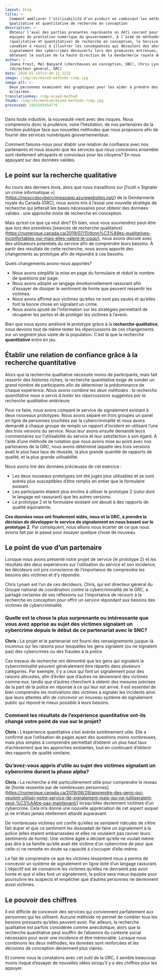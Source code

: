 ```yaml
---
layout: blog
title: >-
  Comment améliorer l’utilisabilité d’un produit en combinant les méthodes
  qualitative et quantitative de recherche en conception
description: >-
  Obtenir l’aval des parties prenantes représente un défi courant pour les
  équipes de prestation numérique du gouvernement. À l’aide de méthodes mixtes
  (qualitative et quantitative) de recherche en conception, le Service numérique
  canadien a réussi à illustrer les conséquences qui découlent des obstacles au
  signalement des cybercrimes découverts lors des premières entrevues, tout en
  obtenant le soutien de la haute direction de la Gendarmerie royale du Canada.
author: >-
  Jeana Frost, Mel Banyard (chercheuses en conception, SNC), Chris Lynam
  (directeur général, GRC)
date: 2020-01-16T13:49:12.223Z
image: /img/cds/mixed-methods-rcmp.jpg
image-alt: >-
  Deux personnes examinent des graphiques pour les aider à prendre des décisions
  éclairées.
translationKey: rcmp-mixed-method
thumb: /img/cds/medium/mixed-methods-rcmp.jpg
processed: 1581549454776
---
```

Dans toute industrie, la nouveauté vient avec des risques. Nous comprenons donc la prudence, voire l’hésitation, de nos partenaires de la fonction publique face aux nouvelles méthodes que nous proposons afin de fournir des services numériques gouvernementaux.  

Comment faisons-nous pour établir une relation de confiance avec nos partenaires et nous assurer que les services que nous concevons ensemble sont réellement attrayants et conviviaux pour les citoyens? En nous appuyant sur des données valides. 

## Le point sur la recherche qualitative
Au cours des derniers mois, alors que nous travaillions sur [l’outil « Signaler un crime informatique »] (https://mpsccdscybercrimeazapp.azurewebsites.net/) de la Gendarmerie royale du Canada (GRC), nous avons mis à l’essai une nouvelle stratégie de recherche qui jetterait les bases nécessaires pour obtenir des données valides : une approche mixte de recherche en conception. 

Mais qu’est-ce que ça veut dire? Eh bien, vous vous souviendrez peut-être que lors des premières [séances de recherche qualitative] (https://numerique.canada.ca/2019/07/11/donn%C3%A9es-qualitatives-inconfortables-oui-mais-elles-valent-le-coup/), nous avons discuté avec des utilisateurs potentiels du service afin de comprendre leurs besoins. À partir des résultats de cette recherche, nous avons apporté des changements au prototype afin de répondre à ces besoins. 

Quels changements avons-nous apportés?

* Nous avons simplifié la mise en page du formulaire et réduit le nombre de questions par page. 
* Nous avons adopté un langage émotionnellement rassurant afin d’essayer de dissiper le sentiment de honte que peuvent ressentir les victimes. 
* Nous avons affirmé aux victimes qu’elles ne sont pas seules et qu’elles font la bonne chose en signalant un crime. 
* Nous avons ajouté de l’information sur les stratégies permettant de récupérer les pertes et de protéger les victimes à l’avenir. 

Bien que nous ayons amélioré le prototype grâce à la **recherche qualitative**, nous devions tout de même tester les répercussions de ces changements sur un segment plus vaste de la population. C’est là que la recherche **quantitative** entre en jeu. 

## Établir une relation de confiance grâce à la recherche quantitative 

Alors que la recherche qualitative nécessite moins de participants, mais fait ressortir des histoires riches, la recherche quantitative exige de sonder un grand nombre de participants afin de déterminer la prédominance de chaque expérience. *Nous avons combiné les deux méthodes : la recherche quantitative nous a servis à tester les répercussions suggérées par la recherche qualitative antérieure.*

Pour ce faire, nous avons comparé le service de signalement existant à deux nouveaux prototypes. Nous avons séparé en trois groupes un panel en ligne de personnes touchées par la cybercriminalité et nous avons demandé à chaque groupe de remplir un rapport d’incident en utilisant l’une des trois versions du service. Nous leur avons ensuite demandé leurs commentaires sur l’utilisabilité du service et leur satisfaction à son égard. À l’aide d’une méthode de notation que nous avons mise au point avec nos partenaires de la GRC, nous avons déterminé laquelle des trois versions avait le plus haut taux de réussite, la plus grande quantité de rapports de qualité, et la plus grande utilisabilité.

Nous avons tiré des données précieuses de cet exercice :

* Les deux nouveaux prototypes ont été jugés plus utilisables et se sont avérés plus susceptibles d’être remplis en entier que le formulaire existant.
* Les participants étaient plus enclins à utiliser le prototype 2 (celui dont le langage est rassurant) que les autres versions.
* Le prototype 2 et le formulaire existant ont abouti à des rapports de qualité équivalente.

**Ces données nous ont finalement aidés, nous et la GRC, à prendre la décision de développer le service de signalement en nous basant sur le prototype 2.** Par conséquent, nous allions nous écarter de ce que nous avions fait par le passé pour essayer quelque chose de nouveau.

## Le point de vue d’un partenaire
Lorsque nous avons présenté notre projet de service (le prototype 2) et les résultats des deux expériences sur l’utilisation du service et son incidence, les décideurs ont pris conscience de l’importance de comprendre les besoins des victimes et d’y répondre.

Chris Lynam est l’un de ces décideurs. Chris, qui est directeur général du Groupe national de coordination contre la cybercriminalité de la GRC, a partagé certaines de ses réflexions sur l’importance de recourir à la recherche en conception pour offrir un service répondant aux besoins des victimes de cybercriminalité.

### Quelle est la chose la plus surprenante ou intéressante que vous avez apprise au sujet des victimes signalant un cybercrime depuis le début de ce partenariat avec le SNC?
 
**Chris :** Le projet et le partenariat ont fourni des renseignements jusque-là inconnus sur les raisons pour lesquelles les gens signalent (ou ne signalent pas) des cybercrimes ou des fraudes à la police.
 
Ces travaux de recherche ont démontré que les gens qui signalent la cybercriminalité peuvent généralement être répartis dans plusieurs catégories. Par exemple, il y a ceux qui font un signalement pour des raisons altruistes, afin d’éviter que d’autres ne deviennent des victimes comme eux, tandis que d’autres cherchent à obtenir des mesures précises de la part de la police en réponse à ce qui leur est arrivé. Il est essentiel de bien comprendre les motivations des victimes à signaler les incidents ainsi que leurs attentes afin de concevoir un nouveau système de signalement public qui répond le mieux possible à leurs besoins.

### Comment les résultats de l’expérience quantitative ont-ils changé votre point de vue sur le projet?

**Chris :** L’expérience quantitative s’est avérée extrêmement utile. Elle a confirmé que l’utilisation de pages ayant des questions moins nombreuses, mais plus simples à comprendre permettait d’obtenir un plus haut taux d’achèvement que les approches existantes, tout en continuant d’obtenir des rapports de qualité similaire.

### Qu’avez-vous appris d’utile au sujet des victimes signalant un cybercrime durant la phase alpha?
 
**Chris :** La recherche a été particulièrement utile pour comprendre le niveau de [honte ressentie par de nombreuses personnes] (https://numerique.canada.ca/2019/08/29/apprendre-des-gens-qui-veulent-utiliser-notre-service-de-signalement-mais-qui-ne-lutiliseraient-peut-%C3%AAtre-pas-maintenant/) lorsqu’elles deviennent victimes d’un cybercrime. Cela m’a donné une nouvelle appréciation de cet aspect auquel je ne m’étais jamais réellement attardé auparavant.
 
De nombreuses victimes ont confié qu’elles se sentaient ridicules de s’être fait duper et que ce sentiment les dissuadait de faire un signalement à la police (elles étaient embarrassées et elles ne voulaient pas raviver leurs sentiments de honte). Une victime âgée a déclaré qu’elle ne voulait même pas dire à sa famille qu’elle avait été victime d’un cybercrime de peur que celle-ci ne remette en doute sa capacité à s’occuper d’elle-même.
 
Le fait de comprendre ce que les victimes ressentent nous a permis de concevoir un système de signalement en ligne doté d’un langage rassurant. L’objectif est de convaincre les victimes qu’elles ne devraient pas avoir honte et que si elles font un signalement, la police sera mieux équipée pour poursuivre les suspects et empêcher que d’autres personnes ne deviennent aussi victimes.

## Le pouvoir des chiffres
Il est difficile de concevoir des services qui conviennent parfaitement aux personnes qui les utilisent. Aucune méthode ne permet de combler tous les besoins pressants qu’elles peuvent avoir. Par ailleurs, la recherche qualitative est parfois considérée comme anecdotique, alors que la recherche quantitative peut souffrir de l’absence du contexte social nécessaire pour avoir une incidence et être mémorable. Lorsque nous combinons les deux méthodes, les données sont renforcées et les décisions de conception deviennent plus claires.

Et comme nous le constatons avec cet outil de la GRC, il semble beaucoup moins risqué d’essayer de nouvelles idées lorsqu’il y a des chiffres pour les appuyer.

